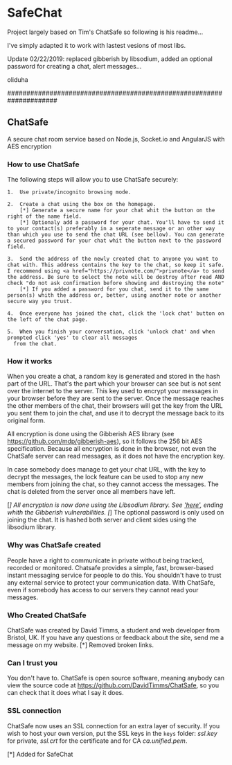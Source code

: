 # SafeChat

Project largely based on Tim's ChatSafe so following is his readme...

I've simply adapted it to work with lastest vesions of most libs.

Update 02/22/2019: replaced gibberish by libsodium, added an optional password for creating a chat, alert messages...

oliduha

#####################################################################

## ChatSafe

A secure chat room service based on Node.js, Socket.io and AngularJS with AES encryption

### How to use ChatSafe

The following steps will allow you to use ChatSafe securely:

    1.  Use private/incognito browsing mode.

    2.  Create a chat using the box on the homepage.
        [*] Generate a secure name for your chat whit the button on the right of the name field.
        [*] Optionaly add a password for your chat. You'll have to send it to your contact(s) preferably in a seperate message or an other way than which you use to send the chat URL (see bellow). You can generate a secured password for your chat whit the button next to the password field.

    3.  Send the address of the newly created chat to anyone you want to chat with. This address contains the key to the chat, so keep it safe. I recommend using <a href="https://privnote.com/">privnote</a> to send the address. Be sure to select the note will be destroy after read AND check "do not ask confirmation before showing and destroying the note"
        [*] If you added a password for you chat, send it to the same person(s) whith the address or, better, using another note or another secure way you trust.

    4.  Once everyone has joined the chat, click the 'lock chat' button on the left of the chat page.

    5.  When you finish your conversation, click 'unlock chat' and when prompted click 'yes' to clear all messages
      from the chat.

### How it works

  When you create a chat, a random key is generated and stored in the hash part of the URL. That's the part which
  your browser can see but is not sent over the internet to the server. This key used to encrypt your messages
  in your browser before they are sent to the server. Once the message reaches the other members of the chat,
  their browsers will get the key from the URL you sent them to join the chat, and use it to decrypt the message
  back to its original form.

  All encryption is done using the Gibberish AES library (see <https://github.com/mdp/gibberish-aes>), so it
  follows the 256 bit AES specification. Because all encryption is done in the browser, not even the ChatSafe server
  can read messages, as it does not have the encryption key.

  In case somebody does manage to get your chat URL, with the key to decrypt the messages, the lock feature can be used
  to stop any new members from joining the chat, so they cannot access the messages. The chat is deleted from the server
  once all members have left.

  [*] All encryption is now done using the Libsodium library. See ['here'](https://github.com/jedisct1/libsodium), ending whith the Gibberish vulnerabilities.
  [*] The optional password is only used on joining the chat. It is hashed both server and client sides using the libsodium library.

### Why was ChatSafe created

  People have a right to communicate in private without being tracked, recorded or monitored. Chatsafe provides
  a simple, fast, browser-based instant messaging service for people to do this. You shouldn't have to trust any
  external service to protect your communication data. With ChatSafe, even if somebody has access to our servers
  they cannot read your messages.

### Who Created ChatSafe

  ChatSafe was created by
  David Timms,
  a student and web developer from Bristol, UK. If you have any questions or feedback about the site, send me a message on my website. [*] Removed broken links.

### Can I trust you

  You don't have to. ChatSafe is open source software, meaning anybody can view the source code at <https://github.com/DavidTimms/ChatSafe>, so you can check that it does what I say it does.

### SSL connection

ChatSafe now uses an SSL connection for an extra layer of security. If you wish to host your own version, put the SSL keys in the ```keys``` folder: *ssl.key* for private, *ssl.crt* for the certificate and for CA *ca.unified.pem*.

[*] Added for SafeChat
